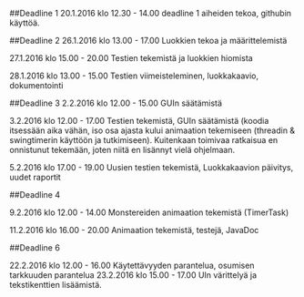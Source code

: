 ##Deadline 1
20.1.2016 klo 12.30 - 14.00 deadline 1 aiheiden tekoa, githubin käyttöä. 

##Deadline 2
26.1.2016 klo 13.00 - 17.00 Luokkien tekoa ja määrittelemistä

27.1.2016 klo 15.00 - 20.00 Testien tekemistä ja luokkien hiomista

28.1.2016 klo 13.00 - 15.00 Testien viimeisteleminen, luokkakaavio, dokumentointi

##Deadline 3
2.2.2016 klo 12.00 - 15.00 GUIn säätämistä

3.2.2016 klo 12.00 - 17.00 Testien tekemistä, GUIn säätämistä (koodia itsessään aika vähän, iso osa ajasta kului animaation tekemiseen (threadin & swingtimerin käyttöön ja tutkimiseen). Kuitenkaan toimivaa ratkaisua en onnistunut tekemään, joten niitä en lisännyt vielä ohjelmaan. 

5.2.2016 klo 17.00 - 19.00 Uusien testien tekemistä, Luokkakaavion päivitys, uudet raportit

##Deadline 4

9.2.2016 klo 12.00 - 14.00 Monstereiden animaation tekemistä (TimerTask)

11.2.2016 klo 16.00 - 20.00 Animaation tekemistä, testejä, JavaDoc

##Deadline 6

22.2.2016 klo 12.00 - 16.00 Käytettävyyden parantelua, osumisen tarkkuuden parantelua
23.2.2016 klo 15.00 - 17.00 UIn värittelyä ja tekstikenttien lisäämistä. 
